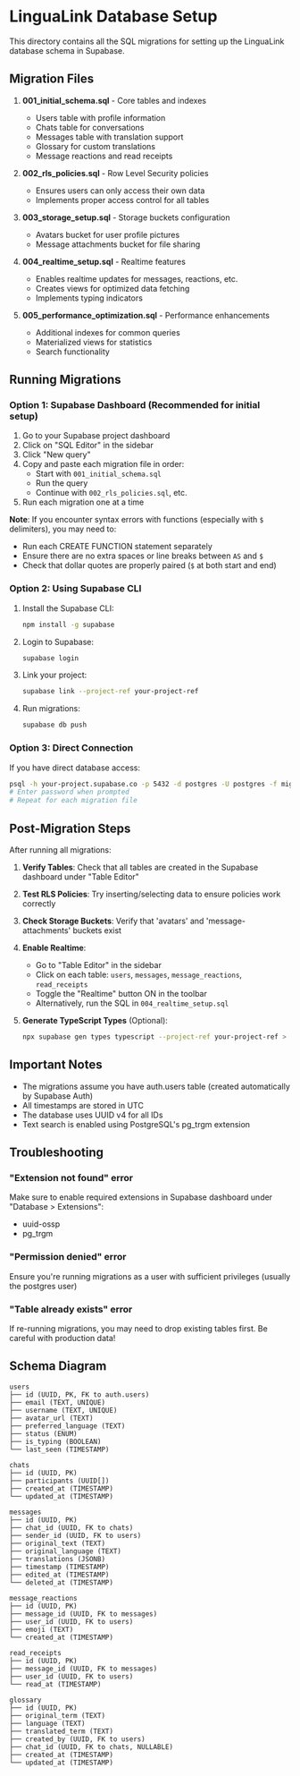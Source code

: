 # LinguaLink Database Setup

This directory contains all the SQL migrations for setting up the LinguaLink database schema in Supabase.

## Migration Files

1. **001_initial_schema.sql** - Core tables and indexes

   - Users table with profile information
   - Chats table for conversations
   - Messages table with translation support
   - Glossary for custom translations
   - Message reactions and read receipts

2. **002_rls_policies.sql** - Row Level Security policies

   - Ensures users can only access their own data
   - Implements proper access control for all tables

3. **003_storage_setup.sql** - Storage buckets configuration

   - Avatars bucket for user profile pictures
   - Message attachments bucket for file sharing

4. **004_realtime_setup.sql** - Realtime features

   - Enables realtime updates for messages, reactions, etc.
   - Creates views for optimized data fetching
   - Implements typing indicators

5. **005_performance_optimization.sql** - Performance enhancements
   - Additional indexes for common queries
   - Materialized views for statistics
   - Search functionality

## Running Migrations

### Option 1: Supabase Dashboard (Recommended for initial setup)

1. Go to your Supabase project dashboard
2. Click on "SQL Editor" in the sidebar
3. Click "New query"
4. Copy and paste each migration file in order:
   - Start with `001_initial_schema.sql`
   - Run the query
   - Continue with `002_rls_policies.sql`, etc.
5. Run each migration one at a time

**Note**: If you encounter syntax errors with functions (especially with `$` delimiters), you may need to:

- Run each CREATE FUNCTION statement separately
- Ensure there are no extra spaces or line breaks between `AS` and `$`
- Check that dollar quotes are properly paired (`$` at both start and end)

### Option 2: Using Supabase CLI

1. Install the Supabase CLI:

   ```bash
   npm install -g supabase
   ```

2. Login to Supabase:

   ```bash
   supabase login
   ```

3. Link your project:

   ```bash
   supabase link --project-ref your-project-ref
   ```

4. Run migrations:
   ```bash
   supabase db push
   ```

### Option 3: Direct Connection

If you have direct database access:

```bash
psql -h your-project.supabase.co -p 5432 -d postgres -U postgres -f migrations/001_initial_schema.sql
# Enter password when prompted
# Repeat for each migration file
```

## Post-Migration Steps

After running all migrations:

1. **Verify Tables**: Check that all tables are created in the Supabase dashboard under "Table Editor"

2. **Test RLS Policies**: Try inserting/selecting data to ensure policies work correctly

3. **Check Storage Buckets**: Verify that 'avatars' and 'message-attachments' buckets exist

4. **Enable Realtime**:

   - Go to "Table Editor" in the sidebar
   - Click on each table: `users`, `messages`, `message_reactions`, `read_receipts`
   - Toggle the "Realtime" button ON in the toolbar
   - Alternatively, run the SQL in `004_realtime_setup.sql`

5. **Generate TypeScript Types** (Optional):
   ```bash
   npx supabase gen types typescript --project-ref your-project-ref > lib/types/database.generated.ts
   ```

## Important Notes

- The migrations assume you have auth.users table (created automatically by Supabase Auth)
- All timestamps are stored in UTC
- The database uses UUID v4 for all IDs
- Text search is enabled using PostgreSQL's pg_trgm extension

## Troubleshooting

### "Extension not found" error

Make sure to enable required extensions in Supabase dashboard under "Database > Extensions":

- uuid-ossp
- pg_trgm

### "Permission denied" error

Ensure you're running migrations as a user with sufficient privileges (usually the postgres user)

### "Table already exists" error

If re-running migrations, you may need to drop existing tables first. Be careful with production data!

## Schema Diagram

```
users
├── id (UUID, PK, FK to auth.users)
├── email (TEXT, UNIQUE)
├── username (TEXT, UNIQUE)
├── avatar_url (TEXT)
├── preferred_language (TEXT)
├── status (ENUM)
├── is_typing (BOOLEAN)
└── last_seen (TIMESTAMP)

chats
├── id (UUID, PK)
├── participants (UUID[])
├── created_at (TIMESTAMP)
└── updated_at (TIMESTAMP)

messages
├── id (UUID, PK)
├── chat_id (UUID, FK to chats)
├── sender_id (UUID, FK to users)
├── original_text (TEXT)
├── original_language (TEXT)
├── translations (JSONB)
├── timestamp (TIMESTAMP)
├── edited_at (TIMESTAMP)
└── deleted_at (TIMESTAMP)

message_reactions
├── id (UUID, PK)
├── message_id (UUID, FK to messages)
├── user_id (UUID, FK to users)
├── emoji (TEXT)
└── created_at (TIMESTAMP)

read_receipts
├── id (UUID, PK)
├── message_id (UUID, FK to messages)
├── user_id (UUID, FK to users)
└── read_at (TIMESTAMP)

glossary
├── id (UUID, PK)
├── original_term (TEXT)
├── language (TEXT)
├── translated_term (TEXT)
├── created_by (UUID, FK to users)
├── chat_id (UUID, FK to chats, NULLABLE)
├── created_at (TIMESTAMP)
└── updated_at (TIMESTAMP)
```
